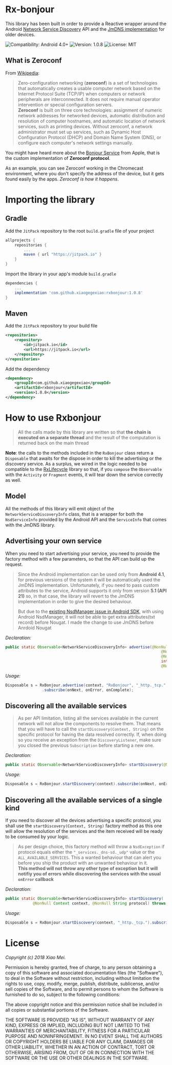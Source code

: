 # Rx-bonjour
This library has been built in order to provide a Reactive wrapper around the Android [Network Service Discovery][nsd] API and the [JmDNS implementation][jmdns] for older devices.  

![Compatibility: Android 4.0+](https://img.shields.io/badge/compatibility-Android%204.0%2B-green.svg)
![Version: 1.0.8](https://img.shields.io/badge/version-1.0.8-green.svg)
![License: MIT](https://img.shields.io/badge/license-MIT-blue.svg)
## What is Zeroconf
From [Wikipedia][wikipedia-zeroconf]:
> Zero-configuration networking (**zeroconf**) is a set of technologies that automatically creates a usable computer network based on the Internet Protocol Suite (TCP/IP) when computers or network peripherals are interconnected. It does not require manual operator intervention or special configuration servers.  
**Zeroconf** is built on three core technologies: assignment of numeric network addresses for networked devices, automatic distribution and resolution of computer hostnames, and automatic location of network services, such as printing devices. Without zeroconf, a network administrator must set up services, such as Dynamic Host Configuration Protocol (DHCP) and Domain Name System (DNS), or configure each computer's network settings manually.

You might have heard more about the [Bonjour Service][bonjour] from Apple, that is the custom implementation of **Zeroconf protocol**.

As an example, you can see Zeroconf working in the Chromecast environment, where you don't specify the address of the device, but it gets found easily by the apps. *Zeroconf is how it happens*.

# Importing the library
## Gradle
Add the ```JitPack``` repository to the root ```build.gradle``` file of your project
```groovy
allprojects {
	repositories {
		...
		maven { url "https://jitpack.io" }
	}
}
```

Import the library in your app's module ```build.gradle```
```groovy
dependencies {
    ...
    implementation 'com.github.xiaogegexiao:rxbonjour:1.0.8'
}
```

## Maven
Add the ```JitPack``` repository to your build file
```xml
<repositories>
	<repository>
	    <id>jitpack.io</id>
	    <url>https://jitpack.io</url>
	</repository>
</repositories>
```

Add the dependency
```xml
<dependency>
    <groupId>com.github.xiaogegexiao</groupId>
    <artifactId>rxbonjour</artifactId>
    <version>1.0.8</version>
</dependency>
```

# How to use Rxbonjour
>All the calls made by this library are written so that **the chain is executed on a separate thread** and the result of the computation is returned back on the main thread


**Note**: the calls to the methods included in the ```RxBonjour``` class return a ```Disposable``` that awaits for the dispose in order to kill the advertising or the discovery service. As a surplus, we wired in the logic needed to be compatible to the [RxLifecycle][rxlifecycle] library so that, if you ```compose``` the ```Observable``` with the ```Activity``` or ```Fragment``` events, it will tear down the service correctly as well.

## Model
All the methods of this library will emit object of the ```NetworkServiceDiscoveryInfo``` class, that is a wrapper for both the ```NsdServiceInfo``` provided by the Android API and the ```ServiceInfo``` that comes with the JmDNS library.
## Advertising your own service
When you need to start advertising your service, you need to provide the factory method with a few parameters, so that the API can build up the request.

>Since the Android implementation can be used only from **Android 4.1**, for previous versions of the system it will be automatically used the JmDNS implementation. Unfortunately, if you need to pass custom attributes to the service, Android supports it only from version **5.1 (API 21)** so, in that case, the library will revert to the JmDNS implementation in order to give the desired behaviour.
>
>But due to the [existing NsdManager issue in Android SDK][txt-record-issue], with using Android NsdManager, it will not be able to get extra attributes(txt record) before Nougat. I made the change to use JmDNS before Anrdoid Nougat

*Declaration:*  

```java
public static Observable<NetworkServiceDiscoveryInfo> advertise(@NonNull Context context,
                                                                    @NonNull String serviceName,
                                                                    @NonNull String serviceLayer,
                                                                    int servicePort,
                                                                    @Nullable Map<String, String> attributes)
```

*Usage:*

```java
Disposable s = RxBonjour.advertise(context, "RxBonjour", "_http._tcp.", 8888, getAttributes())
                .subscribe(onNext, onError, onComplete);
```

## Discovering all the available services
>As per API limitation, listing all the services available in the current network will not allow the components to resolve them. That means that you will have to call the ```startDiscovery(Context, String)``` on the specific protocol for having the data resolved correctly. If, when doing so you receive an exception from the ```DiscoveryListener```, make sure you closed the previous ```Subscription``` before starting a new one.

*Declaration:*  

```java
public static Observable<NetworkServiceDiscoveryInfo> startDiscovery(@NonNull Context context)
```

*Usage:*

```java
Disposable s = RxBonjour.startDiscovery(context).subscribe(onNext, onError, onComplete);
```

## Discovering all the available services of a single kind
If you need to discover all the devices advertising a specific protocol, you shall use the ```startDiscovery(Context, String)``` factory method as this one will allow the resolution of the services and the item received will be ready to be consumed by your logic.

>As per design choice, this factory method will throw a ```NsdException``` if protocol equals either the ```"_services._dns-sd._udp"``` value or the ```ALL_AVAILABLE_SERVICES```. This a wanted behaviour that can alert you before you ship the product with an unwanted behaviour in it.  
**This method will not throw any other type of exception but it will notifiy you of errors while discovering the services with the usual ```onError``` callback**

*Declaration:*  

```java
public static Observable<NetworkServiceDiscoveryInfo> startDiscovery(
            @NonNull Context context, @NonNull String protocol) throws NsdException
```

*Usage:*

```java
Disposable s = RxBonjour.startDiscovery(context, "_http._tcp.").subscribe(onNext, onError, onComplete);
```

# License

*Copyright (c) 2018 Xiao Mei.*

Permission is hereby granted, free of charge, to any person obtaining a copy of this software and associated documentation files (the "Software"), to deal in the Software without restriction, including without limitation the rights to use, copy, modify, merge, publish, distribute, sublicense, and/or sell copies of the Software, and to permit persons to whom the Software is furnished to do so, subject to the following conditions:

The above copyright notice and this permission notice shall be included in all copies or substantial portions of the Software.

THE SOFTWARE IS PROVIDED "AS IS", WITHOUT WARRANTY OF ANY KIND, EXPRESS OR IMPLIED, INCLUDING BUT NOT LIMITED TO THE WARRANTIES OF MERCHANTABILITY, FITNESS FOR A PARTICULAR PURPOSE AND NONINFRINGEMENT. IN NO EVENT SHALL THE AUTHORS OR COPYRIGHT HOLDERS BE LIABLE FOR ANY CLAIM, DAMAGES OR OTHER LIABILITY, WHETHER IN AN ACTION OF CONTRACT, TORT OR OTHERWISE, ARISING FROM, OUT OF OR IN CONNECTION WITH THE SOFTWARE OR THE USE OR OTHER DEALINGS IN THE SOFTWARE.

[nsd]: <http://developer.android.com/training/connect-devices-wirelessly/nsd.html>
[jmdns]: <https://github.com/jmdns/jmdns>
[wikipedia-zeroconf]: <https://en.wikipedia.org/wiki/Zero-configuration_networking>
[bonjour]: <http://www.apple.com/support/bonjour/>
[rxlifecycle]: <https://github.com/trello/RxLifecycle>
[txt-record-issue]: <https://issuetracker.google.com/issues/37020436>
